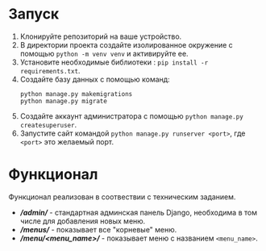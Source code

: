 # Запуск
1. Клонируйте репозиторий на ваше устройство.
2. В директории проекта создайте изолированное окружение с помощью `python -m venv venv` и активируйте ее.
3. Установите необходимые библиотеки : `pip install -r requirements.txt`.
4. Создайте базу данных с помощью команд:
    ```
    python manage.py makemigrations
    python manage.py migrate
    ```
5. Создайте аккаунт администратора с помощью `python manage.py createsuperuser`.
6. Запустите сайт командой `python manage.py runserver <port>`, где `<port>` это желаемый порт.  

# Функционал
Функционал реализован в соотвествии с техническим заданием.
- ***/admin/*** - стандартная админская панель Django, необходима в том числе для добавления новых меню. 
- ***/menus/*** - показывает все "корневые" меню.
- ***/menu/<menu_name>/*** - показывает меню с названием `<menu_name>`.
